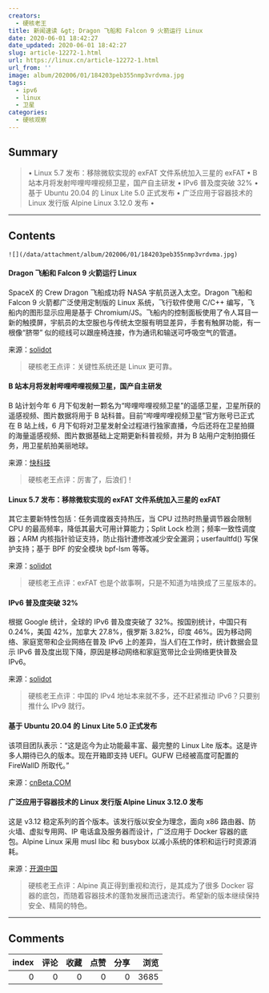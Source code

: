 ```yaml
---
creators:
  - 硬核老王
title: 新闻速读 &gt; Dragon 飞船和 Falcon 9 火箭运行 Linux
date: 2020-06-01 18:42:27
date_updated: 2020-06-01 18:42:27
slug: article-12272-1.html
url: https://linux.cn/article-12272-1.html
url_from: ''
image: album/202006/01/184203peb355nmp3vrdvma.jpg
tags:
  - ipv6
  - linux
  - 卫星
categories:
  - 硬核观察
---
```


## Summary

> • Linux 5.7 发布：移除微软实现的 exFAT 文件系统加入三星的 exFAT • B 站本月将发射哔哩哔哩视频卫星，国产自主研发 • IPv6 普及度突破 32% • 基于 Ubuntu 20.04 的 Linux Lite 5.0 正式发布 • 广泛应用于容器技术的 Linux 发行版 Alpine Linux 3.12.0 发布 •

***

<!-- more -->

## Contents

`![](/data/attachment/album/202006/01/184203peb355nmp3vrdvma.jpg)`

#### Dragon 飞船和 Falcon 9 火箭运行 Linux

SpaceX 的 Crew Dragon 飞船成功将 NASA 宇航员送入太空。Dragon 飞船和 Falcon 9 火箭都广泛使用定制版的 Linux 系统，飞行软件使用 C/C++ 编写，飞船内的图形显示应用是基于 Chromium/JS。飞船内的控制面板使用了令人耳目一新的触摸屏，宇航员的太空服也与传统太空服有明显差异，手套有触屏功能，有一根像“脐带” 似的缆线可以跟座椅连接，作为通讯和输送可呼吸空气的管道。

来源：[solidot](https://www.solidot.org/story?sid=64527)

> 
> 硬核老王点评：关键性系统还是 Linux 更可靠。
> 
> 
> 

#### B 站本月将发射哔哩哔哩视频卫星，国产自主研发

B 站计划今年 6 月下旬发射一颗名为“哔哩哔哩视频卫星”的遥感卫星，卫星所获的遥感视频、图片数据将用于 B 站科普。目前“哔哩哔哩视频卫星”官方账号已正式在 B 站上线，6 月下旬将对卫星发射全过程进行独家直播，今后还将在卫星拍摄的海量遥感视频、图片数据基础上定期更新科普视频，并为 B 站用户定制拍摄任务，用卫星航拍美丽地球。

来源：[快科技](https://hot.cnbeta.com/articles/movie/985589.htm)

> 
> 硬核老王点评：厉害了，后浪们！
> 
> 
> 

#### Linux 5.7 发布：移除微软实现的 exFAT 文件系统加入三星的 exFAT

其它主要新特性包括：任务调度器支持热压，当 CPU 过热时热量调节器会限制 CPU 的最高频率，降低其最大可用计算能力；Split Lock 检测；频率一致性调度器；ARM 内核指针验证支持，防止指针遭修改减少安全漏洞；userfaultfd() 写保护支持；基于 BPF 的安全模块 bpf-lsm 等等。

来源：[solidot](https://www.solidot.org/story?sid=64528)

> 
> 硬核老王点评：exFAT 也是个故事啊，只是不知道为啥换成了三星版本的。
> 
> 
> 

#### IPv6 普及度突破 32%

根据 Google 统计，全球的 IPv6 普及度突破了 32%。按国别统计，中国只有 0.24%，美国 42%，加拿大 27.8%，俄罗斯 3.82%，印度 46%。因为移动网络、家庭宽带和企业网络在普及 IPv6 上的差异，当人们在工作时，统计数据会显示 IPv6 普及度出现下降，原因是移动网络和家庭宽带比企业网络更快普及 IPv6。

来源：[solidot](https://www.solidot.org/story?sid=64526)

> 
> 硬核老王点评：中国的 IPv4 地址本来就不多，还不赶紧推动 IPv6？只要别推什么 IPv9 就行。
> 
> 
> 

#### 基于 Ubuntu 20.04 的 Linux Lite 5.0 正式发布

该项目团队表示：“这是迄今为止功能最丰富、最完整的 Linux Lite 版本。这是许多人期待已久的版本。现在开箱即支持 UEFI。GUFW 已经被高度可配置的 FireWallD 所取代。”

来源：[cnBeta.COM](https://www.cnbeta.com/articles/tech/985557.htm)

#### 广泛应用于容器技术的 Linux 发行版 Alpine Linux 3.12.0 发布

这是 v3.12 稳定系列的首个版本。该发行版以安全为理念，面向 x86 路由器、防火墙、虚拟专用网、IP 电话盒及服务器而设计，广泛应用于 Docker 容器的底包。Alpine Linux 采用 musl libc 和 busybox 以减小系统的体积和运行时资源消耗。

来源：[开源中国](https://www.oschina.net/news/116058/alpine-3-12-0-released)

> 
> 硬核老王点评：Alpine 真正得到重视和流行，是其成为了很多 Docker 容器的底包，而随着容器技术的蓬勃发展而迅速流行。希望新的版本继续保持安全、精简的特色。
> 
> 
>

***

## Comments


|   index |   评论 |   收藏 |   点赞 |   分享 |   浏览 |
|--------:|-------:|-------:|-------:|-------:|-------:|
|       0 |      0 |      0 |      0 |      0 |   3685 |
